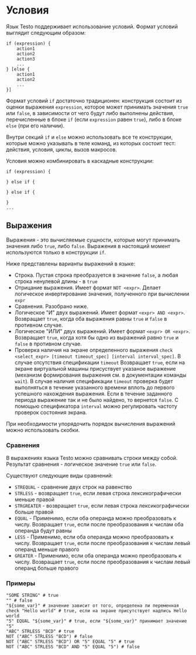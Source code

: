 # Условия

Язык Testo поддерживает использование условий. Формат условий выглядит
следующим образом:

```text
if (expression) {
	action1
	action2
	action3
	...
} [else {
	action1
	action2
	...
}]
```

Формат условий `if` достаточно традиционен: конструкция состоит из
оценки выражения `expression`, которое может принимать значения `true`
или `false`, в зависимости от чего будут либо выполнены действия,
перечисленные в блоке `if` (если `expression` равен `true`), либо в
блоке `else` (при его наличии).

Внутри секций `if` и `else` можно использовать все те конструкции,
которые можно указывать в теле команд, из которых состоит тест:
действия, условия, циклы, вызов макросов.

Условия можно комбинировать в каскадные конструкции:

```text
if (expression) {

} else if {

} else if {

}
...
```

## Выражения

Выражения - это вычисляемые сущности, которые могут принимать значения
либо `true`, либо `false`. Выражения в настоящий момент используются
только в конструкции `if`.

Ниже представлены варианты выражений в языке:

- Строка. Пустая строка преобразуется в значение `false`, а любая
  строка ненулевой длины - в `true`
- Отрицание выражения. Имеет формат `NOT <expr>`. Делает логическое
  инвертирование значения, полученного при вычислении `expr`
- Сравнения. Разобрано ниже.
- Логическое \"И\" двух выражений. Имеет формат `<expr> AND <expr>`.
  Возвращает `true`, когда оба выражения равны `true` и `false` в
  противном случае.
- Логическое \"ИЛИ\" двух выражений. Имеет формат
  `<expr> OR <expr>`. Возвращает `true`, когда хотя бы одно из
  выражений равно `true` и `false` в противном случае.
- Проверка наличия на экране определенного выражения
  `check <select_expr> [timeout timeout_spec] [interval interval_spec]`.
  В случае отсутствия спецификации `timeout` Возвращает `true`, если
  на экране виртуальной машины присуствует указаное выражение
  (механизм формирования выражения см. в документации команды
  `wait`). В случае наличия спецификации `timeout` проверка будет
  выполняться в течение указанного времени вплоть до первого
  успешного нахождения выражения. Если в течение заданного периода
  выражение так и не было найдено, то вернется `false`. С помощью
  спецификатора `interval` можно регулировать частоту проверок
  состояния экрана.

При необходимости упорядочить порядок вычисления выражений можно
использовать скобки.

### Сравнения

В выражениях языка Testo можно сравнивать строки между собой. Результат
сравнения - логическое значение `true` или `false`.

Существуют следующие виды сравнений:

- `STREQUAL` - сравнение двух строк на равенство
- `STRLESS` - возвращает `true`, если левая строка лексикографически
  меньше правой
- `STRGREATER` - возвращает `true`, если левая строка
  лексикографически больше правой
- `EQUAL` - Применимо, если оба операнда можно преобразовать к
  числу. Возвращает `true`, если после преобразования к числам оба
  операнда будут равны
- `LESS` - Применимо, если оба операнда можно преобразовать к числу.
  Возвращает `true`, если после преобразования к числам левый
  операнд меньше правого
- `GREATER` - Применимо, если оба операнда можно преобразовать к
  числу. Возвращает `true`, если после преобразования к числам левый
  операнд больше правого

### Примеры

```testo
"SOME STRING" # true
"" # false
"${some_var}" # значение зависит от того, определена ли переменная
check "Hello world" # true, если на экране присутствует надпись Hello world
"5" EQUAL "${some_var}" # true, если "${some_var}" принимает значение "5"
"ABC" STRLESS "BCD" # true
NOT ("ABC" STRLESS "BCD") # false
NOT ("ABC" STRLESS "BCD") OR "5" EQUAL "5" # true
NOT ("ABC" STRLESS "BCD" AND "5" EQUAL "5") # false
```
